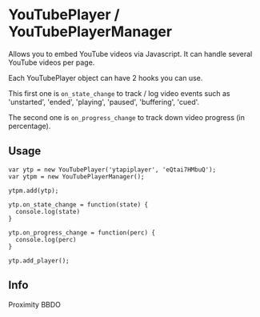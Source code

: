 # YouTubePlayer / YouTubePlayerManager

Allows you to embed YouTube videos via Javascript. It can handle several YouTube videos per page.

Each YouTubePlayer object can have 2 hooks you can use.

This first one is `on_state_change` to track / log video events such as 'unstarted', 'ended', 'playing', 'paused', 'buffering', 'cued'.

The second one is `on_progress_change` to track down video progress (in percentage).

## Usage

```
var ytp = new YouTubePlayer('ytapiplayer', 'eQtai7HMbuQ');
var ytpm = new YouTubePlayerManager();

ytpm.add(ytp);

ytp.on_state_change = function(state) {
  console.log(state)
}

ytp.on_progress_change = function(perc) {
  console.log(perc)
}

ytp.add_player();
```

## Info

Proximity BBDO